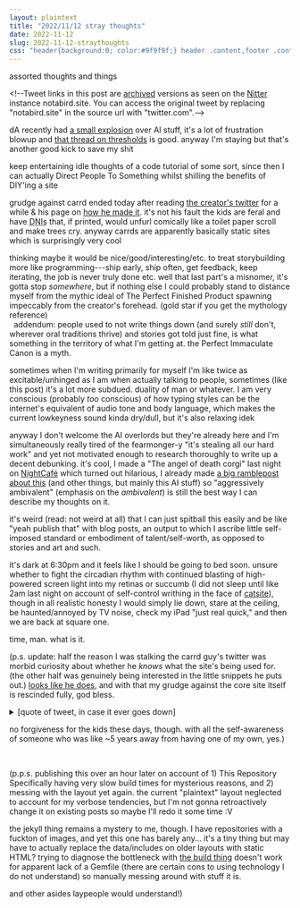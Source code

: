 ```yaml
---
layout: plaintext
title: "2022/11/12 stray thoughts"
date: 2022-11-12
slug: 2022-11-12-straythoughts
css: "header{background:0; color:#9f9f9f;} header .content,footer .content{font-size:.85em;} main{font-family:consolas,monospace;} h1{font-size:1em;} .date,#nomore{display:none;} ::selection{background:#efefef; color:inherit;} @media (prefers-color-scheme:dark){::selection {background:#404040;}} main .content p{font-size:.75em; margin:1.45em 0;} #comment{color:#808080;} .en:after{content:'—';} summary{font-size:.75em; cursor:pointer;} blockquote p{margin:.5em 0 !important;} .quot{font-family:sans-serif;} #cite{margin-top:.5em; font-size:.75em;}"
---
```

<p id="nomore">assorted thoughts and things</p><!--more-->

<p id="comment">&lt;!--Tweet links in this post are <a href="https://web.archive.org/">archived</a> versions as seen on the <a href="https://nitter.net/about">Nitter</a> instance notabird.site. You can access the original tweet by replacing "notabird.site" in the source url with "twitter.com".--&gt;</p>

dA recently had [a small explosion](https://www.deviantart.com/a-flyleaf/status-update/Not-going-anywhere-1-Im-936635412) over AI stuff, it's a lot of frustration blowup and [that thread on thresholds](https://web.archive.org/web/20221107134537/https://notabird.site/garius/status/1588115310124539904) is good. anyway I'm staying but that's another good kick to save my shit

keep entertaining idle thoughts of a code tutorial of some sort, since then I can actually Direct People To Something whilst shilling the benefits of DIY'ing a site

grudge against carrd ended today after reading [the creator's twitter](https://nitter.net/ajlkn) for a while & his page on [how he made it](https://themakingof.carrd.co/). it's not his fault the kids are feral and have <abbr title="do not interact">DNIs</abbr> that, if printed, would unfurl comically like a toilet paper scroll and make trees cry. anyway carrds are apparently basically static sites which is surprisingly very cool

thinking maybe it would be nice/good/interesting/etc. to treat storybuilding more like programming<span class="en">---</span>ship early, ship often, get feedback, keep iterating, the job is never truly done etc. well that last part's a misnomer, it's gotta stop *somewhere*, but if nothing else I could probably stand to distance myself from the mythic ideal of The Perfect Finished Product spawning impeccably from the creator's forehead. (gold star if you get the mythology reference)  
&nbsp;&nbsp;addendum: people used to not write things down (and surely *still* don't, wherever oral traditions thrive) and stories got told just fine, is what something in the territory of what I'm getting at. the Perfect Immaculate Canon is a myth.

sometimes when I'm writing primarily for myself I'm like twice as excitable/unhinged as I am when actually talking to people, sometimes (like this post) it's a lot more subdued. duality of man or whatever. I am very conscious (probably *too* conscious) of how typing styles can be the internet's equivalent of audio tone and body language, which makes the current lowkeyness sound kinda dry/dull, but it's also relaxing idek

anyway I don't welcome the AI overlords but they're already here and I'm simultaneously really tired of the fearmonger-y "it's stealing all our hard work" and yet not motivated enough to research thoroughly to write up a decent debunking. it's cool, I made a "The angel of death corgi" last night on [NightCafé](https://nightcafe.studio/) which turned out hilarious, I already made [a big ramblepost about this](2022-09-12-post) (and other things, but mainly this AI stuff) so "aggressively ambivalent" (emphasis on the *ambivalent*) is still the best way I can describe my thoughts on it.

it's weird (read: not weird at all) that I can just spitball this easily and be like "yeah publish that" with blog posts, an output to which I ascribe little self-imposed standard or embodiment of talent/self-worth, as opposed to stories and art and such.

it's dark at 6:30pm and it feels like I should be going to bed soon. unsure whether to fight the circadian rhythm with continued blasting of high-powered screen light into my retinas or succumb (I did not sleep until like 2am last night on account of self-control writhing in the face of [catsite](https://mweor.net/)), though in all realistic honesty I would simply lie down, stare at the ceiling, be haunted/annoyed by TV noise, check my iPad "just real quick," and then we are back at square one.

time, man. what is it.

(p.s. update: half the reason I was stalking the carrd guy's twitter was morbid curiosity about whether he *knows* what the site's being used for. (the other half was genuinely being interested in the little snippets he puts out.) [looks like he does](https://nitter.net/ajlkn/status/1487855718480986115), and with that my grudge against the core site itself is rescinded fully, god bless.

<details><summary>[quote of tweet, in case it ever goes down]</summary>
<blockquote><p class="quot">Honestly looking back at this code has been nothing short of inspiring</p>
<p class="quot">Who would've thought a guy who started out making simple website templates would eventually go on to build the #1 platform for stanning anime characters</p>
<p id="cite"><span class="en">—</span><a href="https://web.archive.org/web/2/https://notabird.site/ajlkn/status/1487855718480986115">@ajlkn, creator of carrd; January 30, 2022</a></p></blockquote>
</details>

no forgiveness for the kids these days, though. with all the self-awareness of someone who was like ~5 years away from having one of my own, yes.)

&nbsp;

(p.p.s. publishing this over an hour later on account of 1) This Repository Specifically having very slow build times for mysterious reasons, and 2) messing with the layout yet again. the current "plaintext" layout neglected to account for my verbose tendencies, but I'm not gonna retroactively change it on existing posts so maybe I'll redo it some time :V

the jekyll thing remains a mystery to me, though. I have repositories with a fuckton of images, and yet this one has barely any.\.. it's a tiny thing but may have to actually replace the data/includes on older layouts with static HTML? trying to diagnose the bottleneck with [the build thing](https://carlosbecker.com/posts/jekyll-build-time/) doesn't work for apparent lack of a Gemfile (there are certain cons to using technology I do not understand) so manually messing around with stuff it is.

and other asides laypeople would understand!)